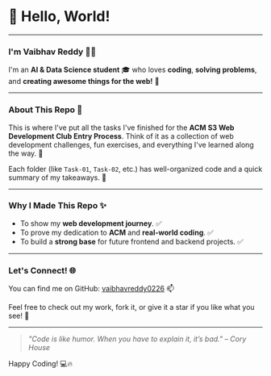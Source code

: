 # 👋 Hello, World!

---

### I'm **Vaibhav Reddy** 👨‍💻

I'm an **AI & Data Science student** 🎓 who loves **coding**, **solving problems**, and **creating awesome things for the web!** 🧠

---

### About This Repo 🚀

This is where I've put all the tasks I've finished for the **ACM S3 Web Development Club Entry Process**. Think of it as a collection of web development challenges, fun exercises, and everything I've learned along the way. 🔧

Each folder (like `Task-01`, `Task-02`, etc.) has well-organized code and a quick summary of my takeaways. 📁

---

### Why I Made This Repo ✨

* To show my **web development journey**. ✅
* To prove my dedication to **ACM** and **real-world coding**. ✅
* To build a **strong base** for future frontend and backend projects. ✅

---

### Let's Connect! 🌐

You can find me on GitHub: [vaibhavreddy0226](https://github.com/vaibhavreddy0226?tab=repositories) 📫

Feel free to check out my work, fork it, or give it a star if you like what you see! 💬

---

> *"Code is like humor. When you have to explain it, it’s bad." – Cory House*

Happy Coding! 💻🔥
